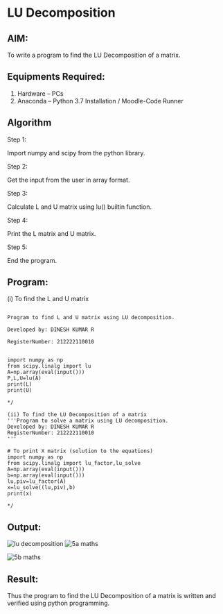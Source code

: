 # LU Decomposition 

## AIM:

To write a program to find the LU Decomposition of a matrix.

## Equipments Required:

1. Hardware – PCs
2. Anaconda – Python 3.7 Installation / Moodle-Code Runner

## Algorithm

Step 1:

Import numpy and scipy from the python library.

Step 2:

Get the input from the user in array format.

Step 3:

Calculate L and U matrix using lu() builtin function.

Step 4: 

Print the L matrix and U matrix.

Step 5:

End the program.

## Program:

(i) To find the L and U matrix


```

Program to find L and U matrix using LU decomposition.

Developed by: DINESH KUMAR R

RegisterNumber: 212222110010


import numpy as np
from scipy.linalg import lu
A=np.array(eval(input()))
P,L,U=lu(A)
print(L)
print(U)

*/
```
```
(ii) To find the LU Decomposition of a matrix
'''Program to solve a matrix using LU decomposition.
Developed by: DINESH KUMAR R
RegisterNumber: 212222110010
'''

# To print X matrix (solution to the equations)
import numpy as np
from scipy.linalg import lu_factor,lu_solve
A=np.array(eval(input()))
b=np.array(eval(input()))
lu,piv=lu_factor(A)
x=lu_solve((lu,piv),b)
print(x)

*/
```

## Output:
![lu decomposition]()
![5a maths](https://github.com/DINESH18032004/LU-Decomposition/assets/119477784/2db24f89-a897-42ef-8892-4cfaa11ff7fb)

![5b maths](https://github.com/DINESH18032004/LU-Decomposition/assets/119477784/8a834892-7ca8-477a-bead-c8ca65f6ac6b)

## Result:

Thus the program to find the LU Decomposition of a matrix is written and verified using python programming.

